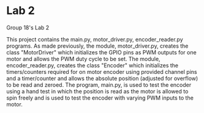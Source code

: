 # Lab 2
 Group 18's Lab 2

This project contains the main.py, motor_driver.py, encoder_reader.py programs. As made previously, the module, motor_driver.py, creates the class "MotorDriver" which initializes the GPIO pins as PWM outputs for one motor and allows the PWM duty cycle to be set. The module, encoder_reader.py, creates the class "Encoder" which initializes the timers/counters required for on motor encoder using provided channel pins and a timer/counter and allows the absolute position (adjusted for overflow) to be read and zeroed. The program, main.py, is used to test the encoder using a hand test in which the position is read as the motor is allowed to spin freely and is used to test the encoder with varying PWM inputs to the motor.
